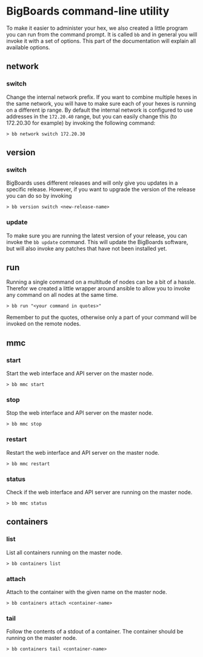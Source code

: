 # BigBoards command-line utility

To make it easier to administer your hex, we also created a little program you can run from the command prompt. It is called ```bb``` and in general you will invoke it with a set of options. This part of the documentation will explain all available options.

## network
### switch
Change the internal network prefix. If you want to combine multiple hexes in the same network, you will have to make sure each of your hexes is running on a different ip range. By default the internal network is configured to use addresses in the ```172.20.40``` range, but you can easily change this (to 172.20.30 for example) by invoking the following command:

```
> bb network switch 172.20.30
```

## version
### switch
BigBoards uses different releases and will only give you updates in a specific release. However, if you want to upgrade the version of the release you can do so by invoking 

```
> bb version switch <new-release-name>
```

### update
To make sure you are running the latest version of your release, you can invoke the ```bb update``` command. This will update the BigBoards software, but will also invoke any patches that have not been installed yet.

## run
Running a single command on a multitude of nodes can be a bit of a hassle. Therefor we created a little wrapper around ansible to allow you to invoke any command on all nodes at the same time.

```
> bb run "<your command in quotes>"
```

Remember to put the quotes, otherwise only a part of your command will be invoked on the remote nodes.

## mmc
### start
Start the web interface and API server on the master node.

```
> bb mmc start
```
### stop
Stop the web interface and API server on the master node.

```
> bb mmc stop
```

### restart
Restart the web interface and API server on the master node.

```
> bb mmc restart
```

### status
Check if the web interface and API server are running on the master node.

```
> bb mmc status
```

## containers
### list
List all containers running on the master node.

```
> bb containers list
```

### attach
Attach to the container with the given name on the master node.

```
> bb containers attach <container-name>
```

### tail
Follow the contents of a stdout of a container. The container should be running on the master node.

```
> bb containers tail <container-name>
```